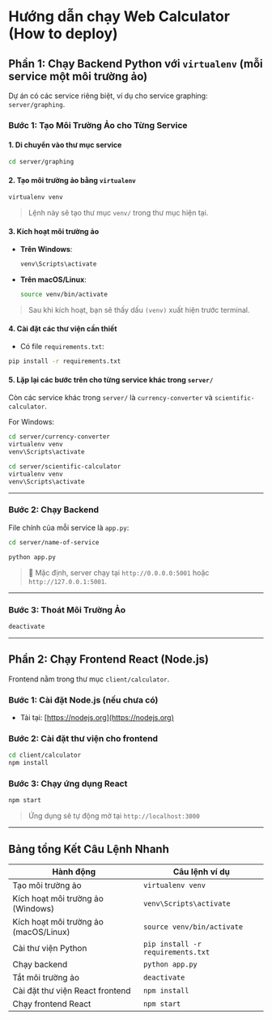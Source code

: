# Hướng dẫn chạy Web Calculator (How to deploy)

## Phần 1: Chạy Backend Python với `virtualenv` (mỗi service một môi trường ảo)

Dự án có các service riêng biệt, ví dụ cho service graphing: `server/graphing`.

### Bước 1: Tạo Môi Trường Ảo cho Từng Service

#### 1. Di chuyển vào thư mục service
```bash
cd server/graphing
```

#### 2. Tạo môi trường ảo bằng `virtualenv`
```bash
virtualenv venv
```
> Lệnh này sẽ tạo thư mục `venv/` trong thư mục hiện tại.

#### 3. Kích hoạt môi trường ảo
* **Trên Windows**:
  ```bash
  venv\Scripts\activate
  ```

* **Trên macOS/Linux**:
  ```bash
  source venv/bin/activate
  ```
> Sau khi kích hoạt, bạn sẽ thấy dấu `(venv)` xuất hiện trước terminal.

#### 4. Cài đặt các thư viện cần thiết
* Có file `requirements.txt`:

```bash
pip install -r requirements.txt
```

#### 5. Lặp lại các bước trên cho từng service khác trong `server/`
Còn các service khác trong `server/` là `currency-converter` và `scientific-calculator`.

For Windows:
```bash
cd server/currency-converter
virtualenv venv
venv\Scripts\activate
```

```bash
cd server/scientific-calculator
virtualenv venv
venv\Scripts\activate
```

---

### Bước 2: Chạy Backend

File chính của mỗi service là `app.py`:

```bash
cd server/name-of-service
```

```bash
python app.py
```

> 📡 Mặc định, server chạy tại `http://0.0.0.0:5001` hoặc `http://127.0.0.1:5001`.

---

### Bước 3: Thoát Môi Trường Ảo 

```bash
deactivate
```

---

## Phần 2: Chạy Frontend React (Node.js)

Frontend nằm trong thư mục `client/calculator`.

### Bước 1: Cài đặt Node.js (nếu chưa có)

* Tải tại: [https://nodejs.org](https://nodejs.org)

### Bước 2: Cài đặt thư viện cho frontend

```bash
cd client/calculator
npm install
```

### Bước 3: Chạy ứng dụng React

```bash
npm start
```

> Ứng dụng sẽ tự động mở tại `http://localhost:3000`

---

## Bảng tổng Kết Câu Lệnh Nhanh

| Hành động                       | Câu lệnh ví dụ                    |
| ------------------------------- | --------------------------------- |
| Tạo môi trường ảo               | `virtualenv venv`                 |
| Kích hoạt môi trường ảo (Windows)             | `venv\Scripts\activate`           |
| Kích hoạt môi trường ảo (macOS/Linux)         | `source venv/bin/activate`        |
| Cài thư viện Python             | `pip install -r requirements.txt` |
| Chạy backend                    | `python app.py`                   |
| Tắt môi trường ảo               | `deactivate`                      |
| Cài đặt thư viện React frontend | `npm install`                     |
| Chạy frontend React             | `npm start`                       |